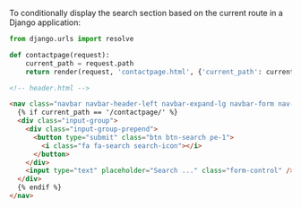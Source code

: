 To conditionally display the search section based on the current route in a Django application:

```python
from django.urls import resolve

def contactpage(request):
    current_path = request.path
    return render(request, 'contactpage.html', {'current_path': current_path})
```

```html
<!-- header.html -->

<nav class="navbar navbar-header-left navbar-expand-lg navbar-form nav-search p-0 d-none d-lg-flex">
  {% if current_path == '/contactpage/' %}
  <div class="input-group">
    <div class="input-group-prepend">
      <button type="submit" class="btn btn-search pe-1">
        <i class="fa fa-search search-icon"></i>
      </button>
    </div>
    <input type="text" placeholder="Search ..." class="form-control" />
  </div>
  {% endif %}
</nav>

```